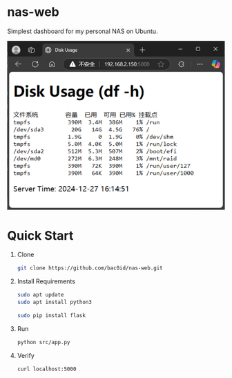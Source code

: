# nas-web

Simplest dashboard for my personal NAS on Ubuntu.

![screenshot-1.png](/screenshots/screenshot-1.png)

# Quick Start

1.  Clone

    ```bash
    git clone https://github.com/bac0id/nas-web.git
    ```

2.  Install Requirements

    ```bash
    sudo apt update
    sudo apt install python3
    ```

    ```bash
    sudo pip install flask
    ```

3.  Run

    ```bash
    python src/app.py
    ```

4.  Verify

    ```bash
    curl localhost:5000
    ```
